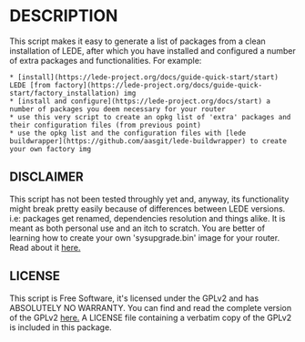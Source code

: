 # DESCRIPTION

This script makes it easy to generate a list of packages from a clean installation of LEDE, after which you have installed and configured a number of extra packages and functionalities. For example:

    * [install](https://lede-project.org/docs/guide-quick-start/start) LEDE [from factory](https://lede-project.org/docs/guide-quick-start/factory_installation) img
    * [install and configure](https://lede-project.org/docs/start) a number of packages you deem necessary for your router
    * use this very script to create an opkg list of 'extra' packages and their configuration files (from previous point)
    * use the opkg list and the configuration files with [lede buildwrapper](https://github.com/aasgit/lede-buildwrapper) to create your own factory img

## DISCLAIMER

This script has not been tested throughly yet and, anyway, its functionality might break pretty easily because of differences between LEDE versions. i.e: packages get renamed, dependencies resolution and things alike. It is meant as both personal use and an itch to scratch. You are better of learning how to create your own 'sysupgrade.bin' image for your router. Read about it [here.](https://lede-project.org/docs/user-guide/imagebuilder)

## LICENSE

This script is Free Software, it's licensed under the GPLv2 and has ABSOLUTELY NO WARRANTY. You can find and read the complete version of the GPLv2 [here.](https://www.gnu.org/licenses/old-licenses/gpl-2.0.en.html) A LICENSE file containing a verbatim copy of the GPLv2 is included in this package.

